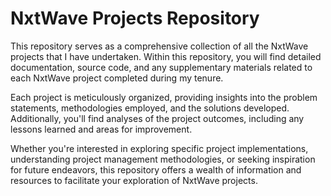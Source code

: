 # NxtWave Projects Repository

This repository serves as a comprehensive collection of all the NxtWave projects that I have undertaken. Within this repository, you will find detailed documentation, source code, and any supplementary materials related to each NxtWave project completed during my tenure.

Each project is meticulously organized, providing insights into the problem statements, methodologies employed, and the solutions developed. Additionally, you'll find analyses of the project outcomes, including any lessons learned and areas for improvement.

Whether you're interested in exploring specific project implementations, understanding project management methodologies, or seeking inspiration for future endeavors, this repository offers a wealth of information and resources to facilitate your exploration of NxtWave projects.
